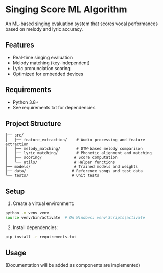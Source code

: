 # Singing Score ML Algorithm

An ML-based singing evaluation system that scores vocal performances based on melody and lyric accuracy.

## Features
- Real-time singing evaluation
- Melody matching (key-independent)
- Lyric pronunciation scoring
- Optimized for embedded devices

## Requirements
- Python 3.8+
- See requirements.txt for dependencies

## Project Structure
```
├── src/
│   ├── feature_extraction/    # Audio processing and feature extraction
│   ├── melody_matching/       # DTW-based melody comparison
│   ├── lyric_matching/        # Phonetic alignment and matching
│   ├── scoring/              # Score computation
│   └── utils/                # Helper functions
├── models/                   # Trained models and weights
├── data/                    # Reference songs and test data
└── tests/                   # Unit tests
```

## Setup
1. Create a virtual environment:
```bash
python -m venv venv
source venv/bin/activate  # On Windows: venv\Scripts\activate
```

2. Install dependencies:
```bash
pip install -r requirements.txt
```

## Usage
(Documentation will be added as components are implemented)
